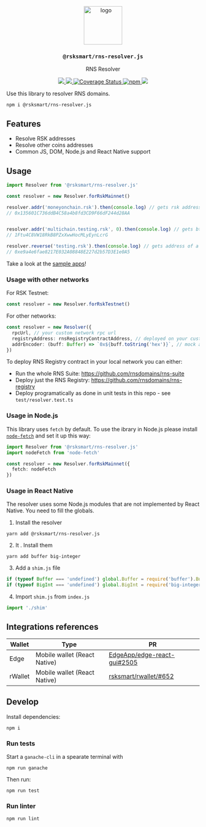 <p align="middle">
  <img src="https://www.rifos.org/assets/img/logo.svg" alt="logo" height="100" >
</p>
<h3 align="middle"><code>@rsksmart/rns-resolver.js</code></h3>
<p align="middle">
    RNS Resolver
</p>
<p align="middle">
  <!--<a href="https://developers.rsk.co/rif/identity/specs/did-auth/">
    <img src="https://img.shields.io/badge/-specs-lightgrey" alt="specs" />
  </a>
  <a href="https://developers.rsk.co/rif/identity/rlogin/libraries/express-did-auth/">
    <img src="https://img.shields.io/badge/-docs-brightgreen" alt="docs" />
  </a>-->
  <a href="https://github.com/rsksmart/rns-resolver.js/actions?query=workflow%3Aci">
    <img src="https://github.com/rsksmart/rns-resolver.js/workflows/ci/badge.svg" />
  </a>
  <a href="https://lgtm.com/projects/g/rsksmart/rns-resolver.js/context:javascript">
    <img src="https://img.shields.io/lgtm/grade/javascript/github/rsksmart/rns-resolver.js" />
  </a>
  <a href='https://coveralls.io/github/rsksmart/rns-resolver.js?branch=main'>
    <img src='https://coveralls.io/repos/github/rsksmart/rns-resolver.js/badge.svg?branch=main' alt='Coverage Status' />
  </a>
  <a href="https://badge.fury.io/js/%40rsksmart%2Frns-resolver.js">
    <img src="https://badge.fury.io/js/%40rsksmart%2Frns-resolver.js.svg" alt="npm" />
  </a>
  <a href="https://hits.seeyoufarm.com">
    <img src="https://hits.seeyoufarm.com/api/count/incr/badge.svg?url=https%3A%2F%2Fgithub.com%2Frsksmart%2Frns-resolver.js&count_bg=%2379C83D&title_bg=%23555555&icon=&icon_color=%23E7E7E7&title=hits&edge_flat=false"/>
  </a>
</p>

Use this library to resolver RNS domains.

```
npm i @rsksmart/rns-resolver.js
```

## Features

- Resolve RSK addresses
- Resolve other coins addresses
- Common JS, DOM, Node.js and React Native support

## Usage

```ts
import Resolver from '@rsksmart/rns-resolver.js'

const resolver = new Resolver.forRskMainnet()

resolver.addr('moneyonchain.rsk').then(console.log) // gets rsk address
// 0x135601C736ddB4C58a4b8fd3CD9F66dF244d28AA


resolver.addr('multichain.testing.rsk', 0).then(console.log) // gets btc address
// 1Ftu4C8VW18RkB8PZxXwwHocMLyEynLcrG

resolver.reverse('testing.rsk').then(console.log) // gets address of a domain if reverse is set
// 0xe9a4e6fae8217E032A08848E227d2b57D3E1e0A5
```

Take a look at the [sample apps](https://github.com/rsksmart/rns-resolver.js-samples)!

### Usage with other networks

For RSK Testnet:

```ts
const resolver = new Resolver.forRskTestnet()
```

For other networks:

```ts
const resolver = new Resolver({
  rpcUrl, // your custom network rpc url
  registryAddress: rnsRegistryContractAddress, // deployed on your custom network
  addrEncoder: (buff: Buffer) => `0x${buff.toString('hex')}`, // mock address encoder
})
```

To deploy RNS Registry contract in your local network you can either:
- Run the whole RNS Suite: https://github.com/rnsdomains/rns-suite
- Deploy just the RNS Registry: https://github.com/rnsdomains/rns-registry
- Deploy programatically as done in unit tests in this repo - see `test/resolver.test.ts`

### Usage in Node.js

This library uses `fetch` by default. To use the ibrary in Node.js please install [`node-fetch`](https://www.npmjs.com/package/node-fetch) and set it up this way:

```ts
import Resolver from '@rsksmart/rns-resolver.js'
import nodeFetch from 'node-fetch'

const resolver = new Resolver.forRskMainnet({
  fetch: nodeFetch
})
```

### Usage in React Native

The resolver uses some Node.js modules that are not implemented by React Native. You need to fill the globals.

1. Install the resolver

  ```
  yarn add @rsksmart/rns-resolver.js
  ```

2. It . Install them

  ```
  yarn add buffer big-integer
  ```

3. Add a `shim.js` file 

  ```js
  if (typeof Buffer === 'undefined') global.Buffer = require('buffer').Buffer
  if (typeof BigInt === 'undefined') global.BigInt = require('big-integer')
  ```

4. Import `shim.js` from `index.js`

  ```js
  import './shim'
  ```
  
## Integrations references

| Wallet | Type | PR |
| - | - | - |
| Edge | Mobile wallet (React Native) | [EdgeApp/edge-react-gui#2505](https://github.com/EdgeApp/edge-react-gui/pull/2505) |
| rWallet | Mobile wallet (React Native) | [rsksmart/rwallet/#652](https://github.com/rsksmart/rwallet/pull/652) |

## Develop

Install dependencies:

```
npm i
```

### Run tests

Start a `ganache-cli` in a spearate terminal with

```
npm run ganache
```

Then run:

```
npm run test
```

### Run linter

```
npm run lint
```
